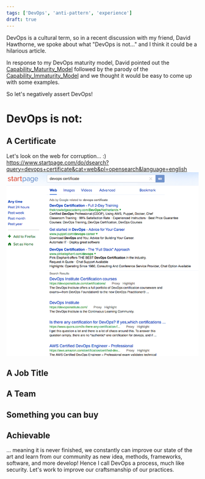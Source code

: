 ```yaml
---
tags: ['DevOps', 'anti-pattern', 'experience']
draft: true
---
```


DevOps is a cultural term, so in a recent discussion with my friend, David Hawthorne,
we spoke about what "DevOps is not..." and I think it could be a hilarious article.
<!--more-->
In response to my DevOps maturity model, David pointed out the
[Capability_Maturity_Model](https://en.wikipedia.org/wiki/Capability_Maturity_Model)
followed by the parody of the
[Capability_Immaturity_Model](https://en.wikipedia.org/wiki/Capability_Immaturity_Model)
and we thought it would be easy to come up with some examples.

So let's negatively assert DevOps!

# DevOps is not:

## A Certificate
Let's look on the web for corruption... :)
https://www.startpage.com/do/dsearch?query=devops+certificate&cat=web&pl=opensearch&language=english
![DevOps Cert](devops-cert.png)

## A Job Title
## A Team
## Something you can buy

## Achievable
... meaning it is never finished, we constantly can improve our state of the art and learn from our community as new idea, methods, frameworks, software, and more develop!
Hence I call DevOps a process, much like security. Let's work to improve our craftsmanship of our practices.

